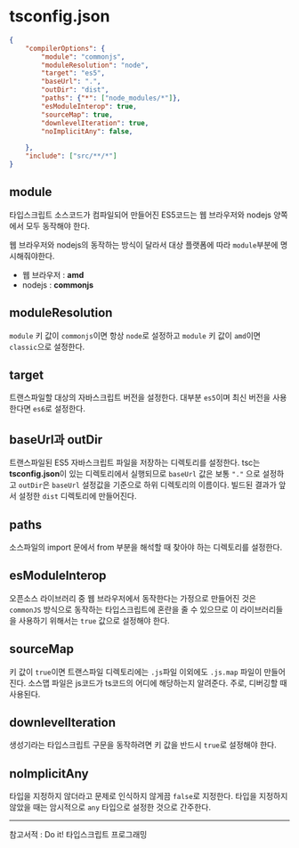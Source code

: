 # tsconfig.json

```json
{
    "compilerOptions": {
        "module": "commonjs",
        "moduleResolution": "node",
        "target": "es5",
        "baseUrl": ".",
        "outDir": "dist",
        "paths": {"*": ["node_modules/*"]},
        "esModuleInterop": true,
        "sourceMap": true,
        "downlevelIteration": true,
        "noImplicitAny": false,
        
    },
    "include": ["src/**/*"]
}
```



## module

타입스크립트 소스코드가 컴파일되어 만들어진 ES5코드는 웹 브라우저와 nodejs 양쪽에서 모두 동작해야 한다. 

웹 브라우저와 nodejs의 동작하는 방식이 달라서 대상 플랫폼에 따라 `module`부분에 명시해줘야한다.

- 웹 브라우저 : **amd**
- nodejs : **commonjs**



## moduleResolution

`module` 키 값이 `commonjs`이면 항상 `node`로 설정하고 `module` 키 값이 `amd`이면 `classic`으로 설정한다.



## target

트랜스파일할 대상의 자바스크립트 버전을 설정한다. 대부분 `es5`이며 최신 버전을 사용한다면 `es6`로 설정한다.



## baseUrl과 outDir

트랜스파일된 ES5 자바스크립트 파일을 저장하는 디렉토리를 설정한다. tsc는 **tsconfig.json**이 있는 디렉토리에서 실행되므로 `baseUrl` 값은 보통 `"."` 으로 설정하고 `outDir`은 `baseUrl` 설정값을 기준으로 하위 디렉토리의 이름이다. 빌드된 결과가 앞서 설정한 `dist` 디렉토리에 만들어진다.



## paths

소스파일의 import 문에서 from 부분을 해석할 때 찾아야 하는 디렉토리를 설정한다. 



## esModuleInterop

오픈소스 라이브러리 중 웹 브라우저에서 동작한다는 가정으로 만들어진 것은 `commonJS` 방식으로 동작하는 타입스크립트에 혼란을 줄 수 있으므로 이 라이브러리들을 사용하기 위해서는 `true` 값으로 설정해야 한다.



## sourceMap

키 값이 `true`이면 트랜스파일 디렉토리에는 `.js`파일 이외에도 `.js.map` 파일이 만들어진다. 소스맵 파일은 js코드가 ts코드의 어디에 해당하는지 알려준다. 주로, 디버깅할 때 사용된다.



## downlevelIteration

생성기라는 타입스크립트 구문을 동작하려면 키 값을 반드시 `true`로 설정해야 한다.



## noImplicitAny

타입을 지정하지 않더라고 문제로 인식하지 않게끔 `false`로 지정한다. 타입을 지정하지 않았을 때는 암시적으로 `any` 타입으로 설정한 것으로 간주한다.



---

참고서적 : Do it! 타입스크립트 프로그래밍

